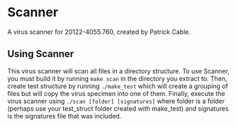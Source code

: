 Scanner
=======

A virus scanner for 20122-4055.760, created by Patrick Cable.

Using Scanner
-------------
This virus scanner will scan all files in a directory structure. 
To use Scanner, you must build it by running `make scan` in the 
directory you extract to. Then, create test structure by running 
`./make_test` which will create a grouping of files but will copy
the virus specimen into one of them. Finally, execute the virus scanner
using `./scan [folder] [signatures]` where folder is a folder (perhaps 
use your test_struct folder created with make_test) and signatures is the
signatures file that was included.

